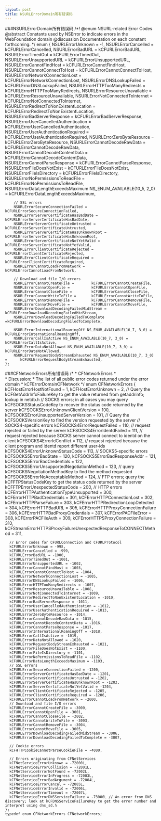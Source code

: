 ```yaml
---
layout: post
title: NSURLErrorDomain所有错误码
---
```



###NSURLErrorDomain所有错误码
	/*!
	    @enum NSURL-related Error Codes
	    @abstract Constants used by NSError to indicate errors in the WebFoundation domain
	    @discussion Documentation on each constant forthcoming.
	*/
	enum
	{
	    NSURLErrorUnknown = 			-1,
	    NSURLErrorCancelled = 			kCFURLErrorCancelled,
	    NSURLErrorBadURL = 				kCFURLErrorBadURL,
	    NSURLErrorTimedOut = 			kCFURLErrorTimedOut,
	    NSURLErrorUnsupportedURL = 			kCFURLErrorUnsupportedURL,
	    NSURLErrorCannotFindHost = 			kCFURLErrorCannotFindHost,
	    NSURLErrorCannotConnectToHost = 		kCFURLErrorCannotConnectToHost,
	    NSURLErrorNetworkConnectionLost = 		kCFURLErrorNetworkConnectionLost,
	    NSURLErrorDNSLookupFailed = 		kCFURLErrorDNSLookupFailed,
	    NSURLErrorHTTPTooManyRedirects = 		kCFURLErrorHTTPTooManyRedirects,
	    NSURLErrorResourceUnavailable = 		kCFURLErrorResourceUnavailable,
	    NSURLErrorNotConnectedToInternet = 		kCFURLErrorNotConnectedToInternet,
	    NSURLErrorRedirectToNonExistentLocation = 	kCFURLErrorRedirectToNonExistentLocation,
	    NSURLErrorBadServerResponse = 		kCFURLErrorBadServerResponse,
	    NSURLErrorUserCancelledAuthentication = 	kCFURLErrorUserCancelledAuthentication,
	    NSURLErrorUserAuthenticationRequired = 	kCFURLErrorUserAuthenticationRequired,
	    NSURLErrorZeroByteResource = 		kCFURLErrorZeroByteResource,
	    NSURLErrorCannotDecodeRawData =             kCFURLErrorCannotDecodeRawData,
	    NSURLErrorCannotDecodeContentData =         kCFURLErrorCannotDecodeContentData,
	    NSURLErrorCannotParseResponse =             kCFURLErrorCannotParseResponse,
	    NSURLErrorFileDoesNotExist = 		kCFURLErrorFileDoesNotExist,
	    NSURLErrorFileIsDirectory = 		kCFURLErrorFileIsDirectory,
	    NSURLErrorNoPermissionsToReadFile = 	kCFURLErrorNoPermissionsToReadFile,
	    NSURLErrorDataLengthExceedsMaximum NS_ENUM_AVAILABLE(10_5, 2_0) =	kCFURLErrorDataLengthExceedsMaximum,
	    
	    // SSL errors
	    NSURLErrorSecureConnectionFailed = 		kCFURLErrorSecureConnectionFailed,
	    NSURLErrorServerCertificateHasBadDate = 	kCFURLErrorServerCertificateHasBadDate,
	    NSURLErrorServerCertificateUntrusted = 	kCFURLErrorServerCertificateUntrusted,
	    NSURLErrorServerCertificateHasUnknownRoot = kCFURLErrorServerCertificateHasUnknownRoot,
	    NSURLErrorServerCertificateNotYetValid = 	kCFURLErrorServerCertificateNotYetValid,
	    NSURLErrorClientCertificateRejected = 	kCFURLErrorClientCertificateRejected,
	    NSURLErrorClientCertificateRequired =	kCFURLErrorClientCertificateRequired,
	    NSURLErrorCannotLoadFromNetwork = 		kCFURLErrorCannotLoadFromNetwork,
	    
	    // Download and file I/O errors
	    NSURLErrorCannotCreateFile = 		kCFURLErrorCannotCreateFile,
	    NSURLErrorCannotOpenFile = 			kCFURLErrorCannotOpenFile,
	    NSURLErrorCannotCloseFile = 		kCFURLErrorCannotCloseFile,
	    NSURLErrorCannotWriteToFile = 		kCFURLErrorCannotWriteToFile,
	    NSURLErrorCannotRemoveFile = 		kCFURLErrorCannotRemoveFile,
	    NSURLErrorCannotMoveFile = 			kCFURLErrorCannotMoveFile,
	    NSURLErrorDownloadDecodingFailedMidStream = kCFURLErrorDownloadDecodingFailedMidStream,
	    NSURLErrorDownloadDecodingFailedToComplete =kCFURLErrorDownloadDecodingFailedToComplete,
	
	    NSURLErrorInternationalRoamingOff NS_ENUM_AVAILABLE(10_7, 3_0) =         kCFURLErrorInternationalRoamingOff,
	    NSURLErrorCallIsActive NS_ENUM_AVAILABLE(10_7, 3_0) =                    kCFURLErrorCallIsActive,
	    NSURLErrorDataNotAllowed NS_ENUM_AVAILABLE(10_7, 3_0) =                  kCFURLErrorDataNotAllowed,
	    NSURLErrorRequestBodyStreamExhausted NS_ENUM_AVAILABLE(10_7, 3_0) =      kCFURLErrorRequestBodyStreamExhausted,
	};

###CFNetworkErrors所有错误码
	/*
	 *  CFNetworkErrors
	 *  
	 *  Discussion:
	 *	The list of all public error codes returned under the error domain
	 *	kCFErrorDomainCFNetwork
	 */
	enum CFNetworkErrors {
	  kCFHostErrorHostNotFound = 1,
	  kCFHostErrorUnknown = 2, // Query the kCFGetAddrInfoFailureKey to get the value returned from getaddrinfo; lookup in netdb.h
	  // SOCKS errors; in all cases you may query kCFSOCKSStatusCodeKey to recover the status code returned by the server
	  kCFSOCKSErrorUnknownClientVersion = 100,
	  kCFSOCKSErrorUnsupportedServerVersion = 101, // Query the kCFSOCKSVersionKey to find the version requested by the server
	  // SOCKS4-specific errors
	  kCFSOCKS4ErrorRequestFailed = 110,  // request rejected or failed by the server
	  kCFSOCKS4ErrorIdentdFailed = 111,  // request rejected because SOCKS server cannot connect to identd on the client
	  kCFSOCKS4ErrorIdConflict = 112,  // request rejected because the client program and identd report different user-ids
	  kCFSOCKS4ErrorUnknownStatusCode = 113,
	  // SOCKS5-specific errors
	  kCFSOCKS5ErrorBadState = 120,
	  kCFSOCKS5ErrorBadResponseAddr = 121,
	  kCFSOCKS5ErrorBadCredentials = 122,
	  kCFSOCKS5ErrorUnsupportedNegotiationMethod = 123, // query kCFSOCKSNegotiationMethodKey to find the method requested
	  kCFSOCKS5ErrorNoAcceptableMethod = 124,
	  // FTP errors; query the kCFFTPStatusCodeKey to get the status code returned by the server
	  kCFFTPErrorUnexpectedStatusCode = 200,
	  // HTTP errors
	  kCFErrorHTTPAuthenticationTypeUnsupported = 300,
	  kCFErrorHTTPBadCredentials = 301,
	  kCFErrorHTTPConnectionLost = 302,
	  kCFErrorHTTPParseFailure = 303,
	  kCFErrorHTTPRedirectionLoopDetected = 304,
	  kCFErrorHTTPBadURL = 305,
	  kCFErrorHTTPProxyConnectionFailure = 306,
	  kCFErrorHTTPBadProxyCredentials = 307,
	  kCFErrorPACFileError = 308,
	  kCFErrorPACFileAuth = 309,
	  kCFErrorHTTPSProxyConnectionFailure = 310,
	  kCFStreamErrorHTTPSProxyFailureUnexpectedResponseToCONNECTMethod = 311,
		
	  // Error codes for CFURLConnection and CFURLProtocol
	  kCFURLErrorUnknown = -998,
	  kCFURLErrorCancelled = -999,
	  kCFURLErrorBadURL = -1000,
	  kCFURLErrorTimedOut = -1001,
	  kCFURLErrorUnsupportedURL = -1002,
	  kCFURLErrorCannotFindHost = -1003,
	  kCFURLErrorCannotConnectToHost = -1004,
	  kCFURLErrorNetworkConnectionLost = -1005,
	  kCFURLErrorDNSLookupFailed = -1006,
	  kCFURLErrorHTTPTooManyRedirects = -1007,
	  kCFURLErrorResourceUnavailable = -1008,
	  kCFURLErrorNotConnectedToInternet = -1009,
	  kCFURLErrorRedirectToNonExistentLocation = -1010,
	  kCFURLErrorBadServerResponse = -1011,
	  kCFURLErrorUserCancelledAuthentication = -1012,
	  kCFURLErrorUserAuthenticationRequired = -1013,
	  kCFURLErrorZeroByteResource = -1014,
	  kCFURLErrorCannotDecodeRawData = -1015,
	  kCFURLErrorCannotDecodeContentData = -1016,
	  kCFURLErrorCannotParseResponse = -1017,
	  kCFURLErrorInternationalRoamingOff = -1018,
	  kCFURLErrorCallIsActive = -1019,
	  kCFURLErrorDataNotAllowed = -1020,
	  kCFURLErrorRequestBodyStreamExhausted = -1021,
	  kCFURLErrorFileDoesNotExist = -1100,
	  kCFURLErrorFileIsDirectory = -1101,
	  kCFURLErrorNoPermissionsToReadFile = -1102,
	  kCFURLErrorDataLengthExceedsMaximum = -1103,
	  // SSL errors
	  kCFURLErrorSecureConnectionFailed = -1200,
	  kCFURLErrorServerCertificateHasBadDate = -1201,
	  kCFURLErrorServerCertificateUntrusted = -1202,
	  kCFURLErrorServerCertificateHasUnknownRoot = -1203,
	  kCFURLErrorServerCertificateNotYetValid = -1204,
	  kCFURLErrorClientCertificateRejected = -1205,
	  kCFURLErrorClientCertificateRequired = -1206,
	  kCFURLErrorCannotLoadFromNetwork = -2000,
	  // Download and file I/O errors
	  kCFURLErrorCannotCreateFile = -3000,
	  kCFURLErrorCannotOpenFile = -3001,
	  kCFURLErrorCannotCloseFile = -3002,
	  kCFURLErrorCannotWriteToFile = -3003,
	  kCFURLErrorCannotRemoveFile = -3004,
	  kCFURLErrorCannotMoveFile = -3005,
	  kCFURLErrorDownloadDecodingFailedMidStream = -3006,
	  kCFURLErrorDownloadDecodingFailedToComplete = -3007,
		
	  // Cookie errors
	  kCFHTTPCookieCannotParseCookieFile = -4000,
	
	  // Errors originating from CFNetServices
	  kCFNetServiceErrorUnknown = -72000L,
	  kCFNetServiceErrorCollision = -72001L,
	  kCFNetServiceErrorNotFound = -72002L,
	  kCFNetServiceErrorInProgress = -72003L,
	  kCFNetServiceErrorBadArgument = -72004L,
	  kCFNetServiceErrorCancel = -72005L,
	  kCFNetServiceErrorInvalid = -72006L,
	  kCFNetServiceErrorTimeout = -72007L,
	  kCFNetServiceErrorDNSServiceFailure = -73000L // An error from DNS discovery; look at kCFDNSServiceFailureKey to get the error number and interpret using dns_sd.h	
	};
	typedef enum CFNetworkErrors CFNetworkErrors;
		
